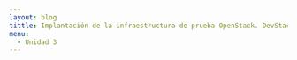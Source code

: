 ```yaml
---
layout: blog
tittle: Implantación de la infraestructura de prueba OpenStack. DevStack
menu:
  - Unidad 3
---
```



